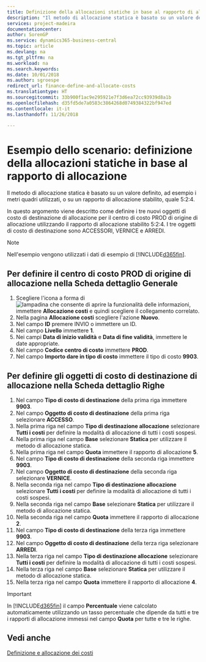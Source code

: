 ```yaml
---
title: Definizione della allocazioni statiche in base al rapporto di allocazione | Microsoft Docs
description: "Il metodo di allocazione statica è basato su un valore definito, ad esempio i metri quadri utilizzati, o su un rapporto di allocazione stabilito, quale 5:2:4."
services: project-madeira
documentationcenter: 
author: SorenGP
ms.service: dynamics365-business-central
ms.topic: article
ms.devlang: na
ms.tgt_pltfrm: na
ms.workload: na
ms.search.keywords: 
ms.date: 10/01/2018
ms.author: sgroespe
redirect_url: finance-define-and-allocate-costs
ms.translationtype: HT
ms.sourcegitcommit: 33b900f1ac9e295921e7f3d6ea72cc93939d8a1b
ms.openlocfilehash: d35fd5de7a0583c3864268d0749384322bf947ed
ms.contentlocale: it-it
ms.lasthandoff: 11/26/2018

---
```

# <a name="scenario-example-defining-static-allocations-based-on-allocation-ratio"></a>Esempio dello scenario: definizione della allocazioni statiche in base al rapporto di allocazione
Il metodo di allocazione statica è basato su un valore definito, ad esempio i metri quadri utilizzati, o su un rapporto di allocazione stabilito, quale 5:2:4.  

In questo argomento viene descritto come definire i tre nuovi oggetti di costo di destinazione di allocazione per il centro di costo PROD di origine di allocazione utilizzando il rapporto di allocazione stabilito 5:2:4. I tre oggetti di costo di destinazione sono ACCESSORI, VERNICE e ARREDI.  

> [!NOTE]  
>  Nell'esempio vengono utilizzati i dati di esempio di [!INCLUDE[d365fin](includes/d365fin_md.md)].  

## <a name="to-define-the-allocation-source-prod-cost-center-on-the-general-fasttab"></a>Per definire il centro di costo PROD di origine di allocazione nella Scheda dettaglio Generale  

1.  Scegliere l'icona a forma di ![lampadina che consente di aprire la funzionalità delle informazioni](media/ui-search/search_small.png "Informazioni sull'operazione che si desidera eseguire"), immettere **Allocazione costi** e quindi scegliere il collegamento correlato.  
2.  Nella pagina **Allocazione costi** scegliere l'azione **Nuovo**.  
3.  Nel campo **ID** premere INVIO o immettere un ID.  
4.  Nel campo **Livello** immettere **1**.  
5.  Nei campi **Data di inizio validità** e **Data di fine validità**, immettere le date appropriate.  
6.  Nel campo **Codice centro di costo** immettere **PROD**.  
7.  Nel campo **Importo dare in tipo di costo** immettere il tipo di costo **9903**.  

## <a name="to-define-the-allocation-target-cost-objects-on-the-lines-fasttab"></a>Per definire gli oggetti di costo di destinazione di allocazione nella Scheda dettaglio Righe  

1.  Nel campo **Tipo di costo di destinazione** della prima riga immettere **9903**.  
2.  Nel campo **Oggetto di costo di destinazione** della prima riga selezionare **ACCESSO**.  
3.  Nella prima riga nel campo **Tipo di destinazione allocazione** selezionare **Tutti i costi** per definire la modalità di allocazione di tutti i costi sospesi.  
4.  Nella prima riga nel campo **Base** selezionare **Statica** per utilizzare il metodo di allocazione statica.  
5.  Nella prima riga nel campo **Quota** immettere il rapporto di allocazione **5**.  
6.  Nel campo **Tipo di costo di destinazione** della seconda riga immettere **9903**.  
7.  Nel campo **Oggetto di costo di destinazione** della seconda riga selezionare **VERNICE**.  
8.  Nella seconda riga nel campo **Tipo di destinazione allocazione** selezionare **Tutti i costi** per definire la modalità di allocazione di tutti i costi sospesi.  
9. Nella seconda riga nel campo **Base** selezionare **Statica** per utilizzare il metodo di allocazione statica.  
10. Nella seconda riga nel campo **Quota** immettere il rapporto di allocazione **2**.  
11. Nel campo **Tipo di costo di destinazione** della terza riga immettere **9903**.  
12. Nel campo **Oggetto di costo di destinazione** della terza riga selezionare **ARREDI**.  
13. Nella terza riga nel campo **Tipo di destinazione allocazione** selezionare **Tutti i costi** per definire la modalità di allocazione di tutti i costi sospesi.  
14. Nella terza riga nel campo **Base** selezionare **Statica** per utilizzare il metodo di allocazione statica.  
15. Nella terza riga nel campo **Quota** immettere il rapporto di allocazione **4**.  

> [!IMPORTANT]  
>  In [!INCLUDE[d365fin](includes/d365fin_md.md)] il campo **Percentuale** viene calcolato automaticamente utilizzando un tasso percentuale che dipende da tutti e tre i rapporti di allocazione immessi nel campo **Quota**  per tutte e tre le righe.  

## <a name="see-also"></a>Vedi anche  
[Definizione e allocazione dei costi](finance-define-and-allocate-costs.md)   

